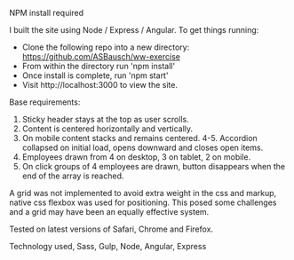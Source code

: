 NPM install required

I built the site using Node / Express / Angular. To get things running:

* Clone the following repo into a new directory: https://github.com/ASBausch/ww-exercise
* From within the directory run 'npm install'
* Once install is complete, run 'npm start'
* Visit http://localhost:3000 to view the site.

Base requirements:

1. Sticky header stays at the top as user scrolls.
2. Content is centered horizontally and vertically.
3. On mobile content stacks and remains centered.
4-5. Accordion collapsed on initial load, opens downward and closes open items.
6. Employees drawn from 4 on desktop, 3 on tablet, 2 on mobile.
7. On click groups of 4 employees are drawn, button disappears when the end of the array is reached.

A grid was not implemented to avoid extra weight in the css and markup, native css flexbox was used for positioning.
This posed some challenges and a grid may have been an equally effective system.

Tested on latest versions of Safari, Chrome and Firefox.

Technology used, Sass, Gulp, Node, Angular, Express